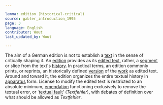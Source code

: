 ```yaml
---

lemma: edition (historical-critical)
source: gabler_introduction_1995
page: 3
language: English
contributor: Wout
last_updated_by: Wout

---
```


The aim of a German edition is not to establish a [text](text.html) in the sense of critically shaping it. An [edition](editionScholarly.html) provides as its [edited text](textEdited.html), rather, a [segment](segment.html) or slice from the text's [history](history.html). In practical terms, an edition commonly prints, or reprints, an historically defined [version](version.html) of the [work](work.html) as edited text. Around and toward it, the edition organizes the entire textual history in [apparatus](apparatusCritical.html) form. License to modify the edited text is restricted to an absolute minimum, [emendation](emendation.html) functioning exclusively to remove the textual error, or '[textual fault](textualFault.html)' (_Textfehler_), with debates of definition over what should be allowed as _Textfehler_.
